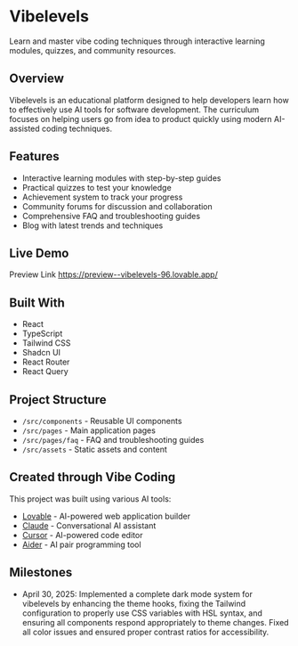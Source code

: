 
# Vibelevels

Learn and master vibe coding techniques through interactive learning modules, quizzes, and community resources.

## Overview

Vibelevels is an educational platform designed to help developers learn how to effectively use AI tools for software development. The curriculum focuses on helping users go from idea to product quickly using modern AI-assisted coding techniques.

## Features

- Interactive learning modules with step-by-step guides
- Practical quizzes to test your knowledge
- Achievement system to track your progress
- Community forums for discussion and collaboration
- Comprehensive FAQ and troubleshooting guides
- Blog with latest trends and techniques

## Live Demo

Preview Link https://preview--vibelevels-96.lovable.app/

## Built With

- React 
- TypeScript
- Tailwind CSS
- Shadcn UI
- React Router
- React Query

## Project Structure

- `/src/components` - Reusable UI components
- `/src/pages` - Main application pages
- `/src/pages/faq` - FAQ and troubleshooting guides
- `/src/assets` - Static assets and content

## Created through Vibe Coding

This project was built using various AI tools:

- [Lovable](https://lovable.dev) - AI-powered web application builder
- [Claude](https://anthropic.com/claude) - Conversational AI assistant
- [Cursor](https://cursor.sh) - AI-powered code editor
- [Aider](https://aider.chat) - AI pair programming tool

## Milestones

- April 30, 2025: Implemented a complete dark mode system for vibelevels by enhancing the theme hooks, fixing the Tailwind configuration to properly use CSS variables with HSL syntax, and ensuring all components respond appropriately to theme changes. Fixed all color issues and ensured proper contrast ratios for accessibility.
